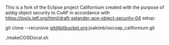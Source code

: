 This is a fork of the Eclipse project Californium created with the purpose of addig object security to CoAP in accordance with https://tools.ietf.org/html/draft-selander-ace-object-security-04
setup:

git clone --recursive git@bitbucket.org:joakimb/oscoap_californium.git

./makeCOSElocal.sh